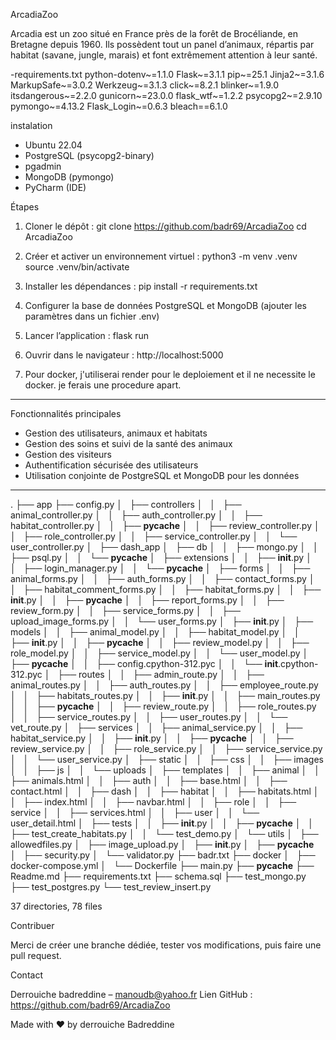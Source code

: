 ArcadiaZoo

Arcadia est un zoo situé en France près de la forêt de Brocéliande, en Bretagne depuis 1960.
Ils possèdent tout un panel d’animaux, répartis par habitat (savane, jungle, marais) et font extrêmement attention à leur santé.

-requirements.txt
python-dotenv~=1.1.0
Flask~=3.1.1
pip~=25.1
Jinja2~=3.1.6
MarkupSafe~=3.0.2
Werkzeug~=3.1.3
click~=8.2.1
blinker~=1.9.0
itsdangerous~=2.2.0
gunicorn~=23.0.0
flask_wtf~=1.2.2
psycopg2~=2.9.10
pymongo~=4.13.2
Flask_Login~=0.6.3
bleach==6.1.0


instalation
- Ubuntu 22.04
- PostgreSQL (psycopg2-binary)
- pgadmin
- MongoDB (pymongo)
- PyCharm (IDE)

Étapes

1. Cloner le dépôt :
   git clone https://github.com/badr69/ArcadiaZoo
   cd ArcadiaZoo

2. Créer et activer un environnement virtuel :
   python3 -m venv .venv
   source .venv/bin/activate

3. Installer les dépendances :
   pip install -r requirements.txt

4. Configurer la base de données PostgreSQL et MongoDB (ajouter les paramètres dans un fichier .env)

5. Lancer l’application :
   flask run

6. Ouvrir dans le navigateur :
   http://localhost:5000

7. Pour docker, j'utiliserai render pour le deploiement et il ne necessite le docker.
je ferais une procedure apart.

---

Fonctionnalités principales

- Gestion des utilisateurs, animaux et habitats
- Gestion des soins et suivi de la santé des animaux
- Gestion des visiteurs
- Authentification sécurisée des utilisateurs
- Utilisation conjointe de PostgreSQL et MongoDB pour les données

---

.
├── app
├── config.py
│   ├── controllers
│   │   ├── animal_controller.py
│   │   ├── auth_controller.py
│   │   ├── habitat_controller.py
│   │   ├── __pycache__
│   │   ├── review_controller.py
│   │   ├── role_controller.py
│   │   ├── service_controller.py
│   │   └── user_controller.py
│   ├── dash_app
│   ├── db
│   │   ├── mongo.py
│   │   ├── psql.py
│   │   └── __pycache__
│   ├── extensions
│   │   ├── __init__.py
│   │   ├── login_manager.py
│   │   └── __pycache__
│   ├── forms
│   │   ├── animal_forms.py
│   │   ├── auth_forms.py
│   │   ├── contact_forms.py
│   │   ├── habitat_comment_forms.py
│   │   ├── habitat_forms.py
│   │   ├── __init__.py
│   │   ├── __pycache__
│   │   ├── report_forms.py
│   │   ├── review_form.py
│   │   ├── service_forms.py
│   │   ├── upload_image_forms.py
│   │   └── user_forms.py
│   ├── __init__.py
│   ├── models
│   │   ├── animal_model.py
│   │   ├── habitat_model.py
│   │   ├── __init__.py
│   │   ├── __pycache__
│   │   ├── review_model.py
│   │   ├── role_model.py
│   │   ├── service_model.py
│   │   └── user_model.py
│   ├── __pycache__
│   │   ├── config.cpython-312.pyc
│   │   └── __init__.cpython-312.pyc
│   ├── routes
│   │   ├── admin_route.py
│   │   ├── animal_routes.py
│   │   ├── auth_routes.py
│   │   ├── employee_route.py
│   │   ├── habitats_routes.py
│   │   ├── __init__.py
│   │   ├── main_routes.py
│   │   ├── __pycache__
│   │   ├── review_route.py
│   │   ├── role_routes.py
│   │   ├── service_routes.py
│   │   ├── user_routes.py
│   │   └── vet_route.py
│   ├── services
│   │   ├── animal_service.py
│   │   ├── habitat_service.py
│   │   ├── __init__.py
│   │   ├── __pycache__
│   │   ├── review_service.py
│   │   ├── role_service.py
│   │   ├── service_service.py
│   │   └── user_service.py
│   ├── static
│   │   ├── css
│   │   ├── images
│   │   ├── js
│   │   └── uploads
│   ├── templates
│   │   ├── animal
│   │   ├── animals.html
│   │   ├── auth
│   │   ├── base.html
│   │   ├── contact.html
│   │   ├── dash
│   │   ├── habitat
│   │   ├── habitats.html
│   │   ├── index.html
│   │   ├── navbar.html
│   │   ├── role
│   │   ├── service
│   │   ├── services.html
│   │   ├── user
│   │   └── user_detail.html
│   ├── tests
│   │   ├── __init__.py
│   │   ├── __pycache__
│   │   ├── test_create_habitats.py
│   │   └── test_demo.py
│   └── utils
│       ├── allowedfiles.py
│       ├── image_upload.py
│       ├── __init__.py
│       ├── __pycache__
│       ├── security.py
│       └── validator.py
├── badr.txt
├── docker
│   ├── docker-compose.yml
│   └── Dockerfile
├── main.py
├── __pycache__
├── Readme.md
├── requirements.txt
├── schema.sql
├── test_mongo.py
├── test_postgres.py
└── test_review_insert.py

37 directories, 78 files



Contribuer


Merci de créer une branche dédiée, tester vos modifications, puis faire une pull request.



Contact

Derrouiche badreddine – manoudb@yahoo.fr
Lien GitHub : https://github.com/badr69/ArcadiaZoo



Made with ❤️ by derrouiche Badreddine

